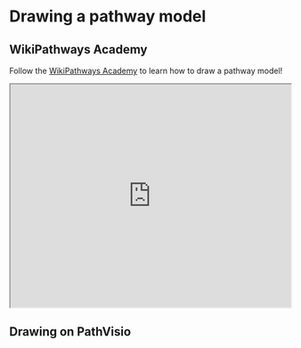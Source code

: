 


# Drawing a pathway model

## WikiPathways Academy 

Follow the [WikiPathways Academy](https://wikipathways.org/academy/path.html) to learn how to draw a pathway model!

<iframe src="https://new.wikipathways.org/academy/path.html" width="100%" height="400px" data-external="1"></iframe>

## Drawing on PathVisio
